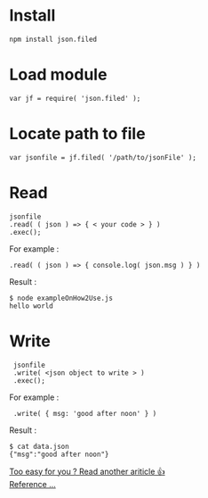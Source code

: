 # Install
    npm install json.filed


# Load module
    var jf = require( 'json.filed' );


# Locate path to file
    var jsonfile = jf.filed( '/path/to/jsonFile' );


# Read
    jsonfile
    .read( ( json ) => { < your code > } )
    .exec();

For example :

    .read( ( json ) => { console.log( json.msg ) } )

Result :

    $ node exampleOnHow2Use.js
    hello world


# Write
     jsonfile
     .write( <json object to write > )
     .exec();


For example :

     .write( { msg: 'good after noon' } )

Result :

    $ cat data.json
    {"msg":"good after noon"}

[Too easy for you ? Read another ariticle 👍](./how2use_2.md)<br/>
[Reference ...](/reference.md)
